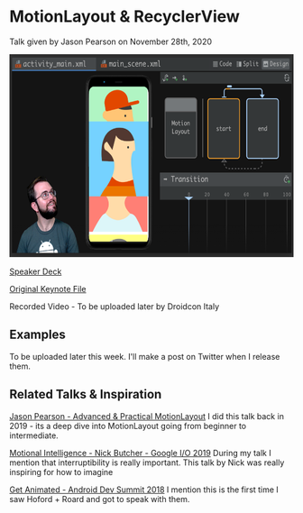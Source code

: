 # MotionLayout & RecyclerView

Talk given by Jason Pearson on November 28th, 2020

<img src="https://raw.githubusercontent.com/kaeawc/dcamericas-2020-motionlayout-recyclerview-talk/main/screenshot.png" height="360" >

[Speaker Deck](https://speakerdeck.com/kaeawc/motionlayout-and-recyclerview-italy-edition)

[Original Keynote File](https://drive.google.com/file/d/1osdSYOvwbh1pypOJ8ccpV9J670fWGzSx/view?usp=sharing)

Recorded Video - To be uploaded later by Droidcon Italy

## Examples

To be uploaded later this week. I'll make a post on Twitter when I release them.

## Related Talks & Inspiration

[Jason Pearson - Advanced & Practical MotionLayout](https://github.com/kaeawc/droidcon-sf-2019-motionlayout)
I did this talk back in 2019 - its a deep dive into MotionLayout going from beginner to intermediate.

[Motional Intelligence - Nick Butcher - Google I/O 2019](https://www.youtube.com/watch?v=f3Lm8iOr4mE)
During my talk I mention that interruptibility is really important. This talk by Nick was really inspiring for how to imagine 

[Get Animated - Android Dev Summit 2018](https://youtu.be/N_x7SV3I3P0)
I mention this is the first time I saw Hoford + Roard and got to speak with them.
